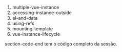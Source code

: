 1. multiple-vue-instance
1. accessing-instance-outside
1. el-and-data
1. using-refs
1. mounting-template
1. vue-instance-lifecycle


section-code-end tem o código completo da sessão.